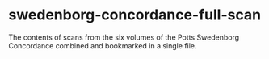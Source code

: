 # swedenborg-concordance-full-scan
The contents of scans from the six volumes of the Potts Swedenborg Concordance combined and bookmarked in a single file.
